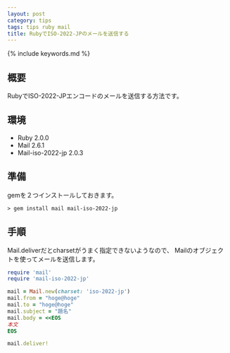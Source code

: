 ```yaml
---
layout: post
category: tips
tags: tips ruby mail
title: RubyでISO-2022-JPのメールを送信する
---
```

{% include keywords.md %}

## 概要

RubyでISO-2022-JPエンコードのメールを送信する方法です。

## 環境

- Ruby 2.0.0
- Mail 2.6.1
- Mail-iso-2022-jp 2.0.3

## 準備

gemを２つインストールしておきます。

    > gem install mail mail-iso-2022-jp

## 手順

Mail.deliverだとcharsetがうまく指定できないようなので、
Mailのオブジェクトを使ってメールを送信します。

```ruby
require 'mail'
require 'mail-iso-2022-jp'

mail = Mail.new(charset: 'iso-2022-jp')
mail.from = "hoge@hoge"
mail.to = "hoge@hoge"
mail.subject = "題名"
mail.body = <<EOS
本文
EOS

mail.deliver!
```
